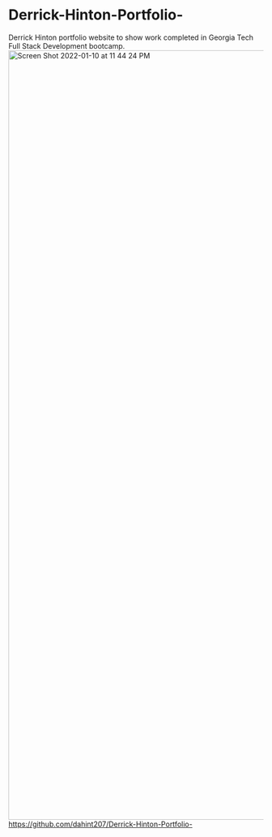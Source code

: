 # Derrick-Hinton-Portfolio-
Derrick Hinton portfolio website to show work completed in Georgia Tech Full Stack Development bootcamp. 
<img width="1518" alt="Screen Shot 2022-01-10 at 11 44 24 PM" src="https://user-images.githubusercontent.com/91230006/148882584-b2b28ba4-5100-4ba8-8ffd-3106bc4816de.png">
https://github.com/dahint207/Derrick-Hinton-Portfolio-

